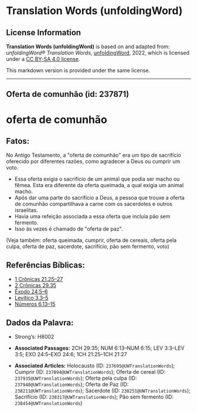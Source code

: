 # Translation Words (unfoldingWord)

## License Information

**Translation Words (unfoldingWord)** is based on and adapted from: _unfoldingWord® Translation Words_, [unfoldingWord](https://unfoldingword.org/utw), 2022, which is licensed under a [CC BY-SA 4.0 license](https://creativecommons.org/licenses/by-sa/4.0/legalcode.en).

This markdown version is provided under the same license.



--------------------------------

## Oferta de comunhão (id: 237871)

oferta de comunhão
==================

Fatos:
------

No Antigo Testamento, a "oferta de comunhão" era um tipo de sacrifício oferecido por diferentes razões, como agradecer a Deus ou cumprir um voto.

* Essa oferta exigia o sacrifício de um animal que podia ser macho ou fêmea. Esta era diferente da oferta queimada, a qual exigia um animal macho.
* Após dar uma parte do sacrifício a Deus, a pessoa que trouxe a oferta de comunhão compartilhava a carne com os sacerdotes e outros israelitas.
* Havia uma refeição associada a essa oferta que incluía pão sem fermento.
* Isso às vezes é chamado de "oferta de paz".

(Veja também: oferta queimada, cumprir, oferta de cereais, oferta pela culpa, oferta de paz, sacerdote, sacrifício, pão sem fermento, voto)

Referências Bíblicas:
---------------------

* [1 Crônicas 21\.25–27](https://ref.ly/1Chr21:25-1Chr21:27)
* [2 Crônicas 29\.35](https://ref.ly/2Chr29:35)
* [Êxodo 24\.5–6](https://ref.ly/Exod24:5-Exod24:6)
* [Levítico 3\.3–5](https://ref.ly/Lev3:3-Lev3:5)
* [Números 6\.13–15](https://ref.ly/Num6:13-Num6:15)

Dados da Palavra:
-----------------

* Strong’s: H8002

* **Associated Passages:** 2CH 29:35; NUM 6:13–NUM 6:15; LEV 3:3–LEV 3:5; EXO 24:5–EXO 24:6; 1CH 21:25–1CH 21:27
* **Associated Articles:** Holocausto (ID: `237695@UWTranslationWords`); Cumprir (ID: `237894@UWTranslationWords`); Oferta de cereal (ID: `237935@UWTranslationWords`); Oferta pela culpa (ID: `237940@UWTranslationWords`); Oferta de Paz (ID: `238211@UWTranslationWords`); Sacerdote (ID: `238251@UWTranslationWords`); Sacrifício (ID: `238317@UWTranslationWords`); Pão sem fermento (ID: `238454@UWTranslationWords`)

